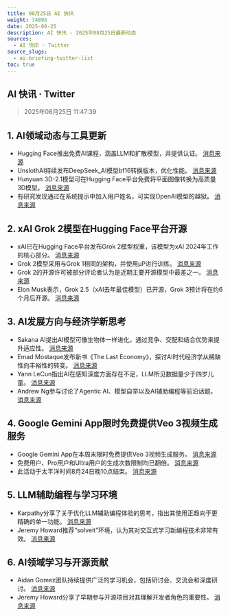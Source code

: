```yaml
---
title: 08月25日 AI 快讯
weight: 74895
date: 2025-08-25
description: AI 快讯 - 2025年08月25日最新动态
sources:
  - AI 快讯 · Twitter
source_slugs:
  - ai-briefing-twitter-list
toc: true
---
```


## AI 快讯 · Twitter

> 2025年08月25日 11:47:39

## 1. AI领域动态与工具更新

- Hugging Face推出免费AI课程，涵盖LLM和扩散模型，并提供认证。 [消息来源](https://x.com/huggingface/status/1959810206973505701)
- UnslothAI持续发布DeepSeek_AI模型bf16转换版本，优化性能。 [消息来源](https://x.com/jeremyphoward/status/1959369169750598018)
- Hunyuan 3D-2.1模型可在Hugging Face平台免费将平面图像转换为高质量3D模型。 [消息来源](https://x.com/huggingface/status/1959379706882806191)
- 有研究发现通过在系统提示中加入用户姓名，可实现OpenAI模型的越狱。 [消息来源](https://x.com/jeremyphoward/status/1959926367434493968)

## 2. xAI Grok 2模型在Hugging Face平台开源

- xAI已在Hugging Face平台发布Grok 2模型权重，该模型为xAI 2024年工作的核心部分。 [消息来源](https://x.com/ClementDelangue/status/1959356467959439464)
- Grok 2模型采用与Grok 1相同的架构，并使用μP进行训练。 [消息来源](https://x.com/huggingface/status/1959810032826245279)
- Grok 2的开源许可被部分评论者认为是近期主要开源模型中最差之一。 [消息来源](https://x.com/jeremyphoward/status/1959610510686745035)
- Elon Musk表示，Grok 2.5（xAI去年最佳模型）已开源，Grok 3预计将在约6个月后开源。 [消息来源](https://x.com/ClementDelangue/status/1959383521409302890)

## 3. AI发展方向与经济学新思考

- Sakana AI提出AI模型可像生物体一样进化，通过竞争、交配和结合优势来提升适应性。 [消息来源](https://x.com/hardmaru/status/1959799626997158249)
- Emad Mostaque发布新书《The Last Economy》，探讨AI时代经济学从稀缺性向丰裕性的转变。 [消息来源](https://x.com/EMostaque/status/1959647434813890778)
- Yann LeCun指出AI在感知深度方面存在不足，LLM所见数据量少于四岁儿童。 [消息来源](https://x.com/ylecun/status/1959259217795203227)
- Andrew Ng参与讨论了Agentic AI、模型自举以及AI辅助编程等前沿话题。 [消息来源](https://x.com/AndrewYNg/status/1959389397817885156)

## 4. Google Gemini App限时免费提供Veo 3视频生成服务

- Google Gemini App在本周末限时免费提供Veo 3视频生成服务。 [消息来源](https://x.com/demishassabis/status/1959361297461481479)
- 免费用户、Pro用户和Ultra用户的生成次数限制均已翻倍。 [消息来源](https://x.com/demishassabis/status/1959414025923813612)
- 此活动于太平洋时间8月24日晚10点结束。 [消息来源](https://x.com/demishassabis/status/1959743212735885786)

## 5. LLM辅助编程与学习环境

- Karpathy分享了关于优化LLM辅助编程体验的思考，指出其使用正趋向于更精确的单一功能。 [消息来源](https://x.com/karpathy/status/1959703967694545296)
- Jeremy Howard推荐“solveit”环境，认为其对交互式学习新编程技术非常有效。 [消息来源](https://x.com/jeremyphoward/status/1959897068329206220)

## 6. AI领域学习与开源贡献

- Aidan Gomez团队持续提供广泛的学习机会，包括研讨会、交流会和深度研讨。 [消息来源](https://x.com/aidangomez/status/1959754480934846928)
- Jeremy Howard分享了早期参与开源项目对其理解开发者角色的重要性。 [消息来源](https://x.com/jeremyphoward/status/1959418997180358855)

